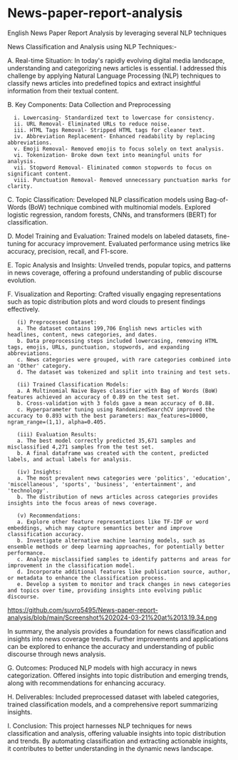 # News-paper-report-analysis
English News Paper Report Analysis by leveraging several NLP techniques


News Classification and Analysis using NLP Techniques:-

A. Real-time Situation:
In today's rapidly evolving digital media landscape, understanding and categorizing news articles is essential. I addressed this challenge by applying Natural Language Processing (NLP) techniques to classify news articles into predefined topics and extract insightful information from their textual content.

B. Key Components: Data Collection and Preprocessing

      i. Lowercasing- Standardized text to lowercase for consistency.
      ii. URL Removal- Eliminated URLs to reduce noise.
      iii. HTML Tags Removal- Stripped HTML tags for cleaner text.
      iv. Abbreviation Replacement- Enhanced readability by replacing abbreviations.
      v. Emoji Removal- Removed emojis to focus solely on text analysis.
      vi. Tokenization- Broke down text into meaningful units for analysis.
      vii. Stopword Removal- Eliminated common stopwords to focus on significant content.
      viii. Punctuation Removal- Removed unnecessary punctuation marks for clarity.

      
C. Topic Classification:
Developed NLP classification models using Bag-of-Words (BoW) technique combined with multinomial models. Explored logistic regression, random forests, CNNs, and transformers (BERT) for classification.

D. Model Training and Evaluation:
Trained models on labeled datasets, fine-tuning for accuracy improvement. Evaluated performance using metrics like accuracy, precision, recall, and F1-score.

E. Topic Analysis and Insights:
Unveiled trends, popular topics, and patterns in news coverage, offering a profound understanding of public discourse evolution.

F. Visualization and Reporting:
Crafted visually engaging representations such as topic distribution plots and word clouds to present findings effectively.

       (i) Preprocessed Dataset:
       a. The dataset contains 199,706 English news articles with headlines, content, news categories, and dates.
       b. Data preprocessing steps included lowercasing, removing HTML tags, emojis, URLs, punctuation, stopwords, and expanding abbreviations.
       c. News categories were grouped, with rare categories combined into an 'Other' category.
       d. The dataset was tokenized and split into training and test sets.
       
       (ii) Trained Classification Models:
       a. A Multinomial Naive Bayes classifier with Bag of Words (BoW) features achieved an accuracy of 0.89 on the test set.
       b. Cross-validation with 3 folds gave a mean accuracy of 0.88.
       c. Hyperparameter tuning using RandomizedSearchCV improved the accuracy to 0.893 with the best parameters: max_features=10000, ngram_range=(1,1), alpha=0.405.
       
       (iii) Evaluation Results:
       a. The best model correctly predicted 35,671 samples and misclassified 4,271 samples from the test set.
       b. A final dataframe was created with the content, predicted labels, and actual labels for analysis.
       
       (iv) Insights:
       a. The most prevalent news categories were 'politics', 'education', 'miscellaneous', 'sports', 'business', 'entertainment', and 'technology'.
       b. The distribution of news articles across categories provides insights into the focus areas of news coverage.
       
       (v) Recommendations:
       a. Explore other feature representations like TF-IDF or word embeddings, which may capture semantics better and improve classification accuracy.
       b. Investigate alternative machine learning models, such as ensemble methods or deep learning approaches, for potentially better performance.
       c. Analyze misclassified samples to identify patterns and areas for improvement in the classification model.
       d. Incorporate additional features like publication source, author, or metadata to enhance the classification process.
       e. Develop a system to monitor and track changes in news categories and topics over time, providing insights into evolving public discourse.

https://github.com/suvro5495/News-paper-report-analysis/blob/main/Screenshot%202024-03-21%20at%2013.19.34.png

In summary, the analysis provides a foundation for news classification and insights into news coverage trends. Further improvements and applications can be explored to enhance the accuracy and understanding of public discourse through news analysis.

G. Outcomes:
Produced NLP models with high accuracy in news categorization. Offered insights into topic distribution and emerging trends, along with recommendations for enhancing accuracy.

H. Deliverables:
Included preprocessed dataset with labeled categories, trained classification models, and a comprehensive report summarizing insights.

I. Conclusion:
This project harnesses NLP techniques for news classification and analysis, offering valuable insights into topic distribution and trends. By automating classification and extracting actionable insights, it contributes to better understanding in the dynamic news landscape.
